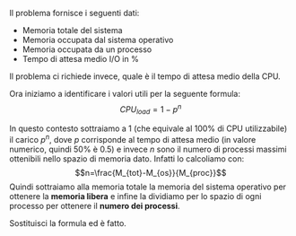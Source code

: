 Il problema fornisce i seguenti dati:
- Memoria totale del sistema
- Memoria occupata dal sistema operativo
- Memoria occupata da un processo
- Tempo di attesa medio I/O in %

Il problema ci richiede invece, quale è il tempo di attesa medio della CPU.

Ora iniziamo a identificare i valori utili per la seguente formula:$$CPU_{load}=1-p^n$$

In questo contesto sottraiamo a 1 (che equivale al 100% di CPU utilizzabile) il carico $p^n$, dove $p$ corrisponde al tempo di attesa medio (in valore numerico, quindi 50% è 0.5) e invece $n$ sono il numero di processi massimi ottenibili nello spazio di memoria dato. Infatti lo calcoliamo con:$$n=\frac{M_{tot}-M_{os}}{M_{proc}}$$
Quindi sottraiamo alla memoria totale la memoria del sistema operativo per ottenere la **memoria libera** e infine la dividiamo per lo spazio di ogni processo per ottenere il **numero dei processi**.

Sostituisci la formula ed è fatto.